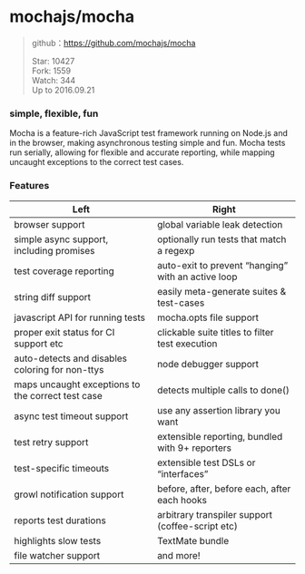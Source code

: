# mochajs/mocha

> github：https://github.com/mochajs/mocha    
> 
> Star: 10427  
> Fork: 1559  
> Watch: 344    
> Up to 2016.09.21

### simple, flexible, fun

Mocha is a feature-rich JavaScript test framework running on Node.js and in the browser, making asynchronous testing simple and fun. Mocha tests run serially, allowing for flexible and accurate reporting, while mapping uncaught exceptions to the correct test cases.

### Features

|  Left | Right |
|---|---|
|browser support|global variable leak detection|
|simple async support, including promises|optionally run tests that match a regexp|
|test coverage reporting|auto-exit to prevent “hanging” with an active loop|
|string diff support|easily meta-generate suites & test-cases|
|javascript API for running tests|mocha.opts file support|
|proper exit status for CI support etc|clickable suite titles to filter test execution|
|auto-detects and disables coloring for non-ttys|node debugger support|
|maps uncaught exceptions to the correct test case|detects multiple calls to done()|
|async test timeout support|use any assertion library you want|
|test retry support|extensible reporting, bundled with 9+ reporters|
|test-specific timeouts|extensible test DSLs or “interfaces”|
|growl notification support|before, after, before each, after each hooks|
|reports test durations|arbitrary transpiler support (coffee-script etc)|
|highlights slow tests|TextMate bundle|
|file watcher support|and more!|









